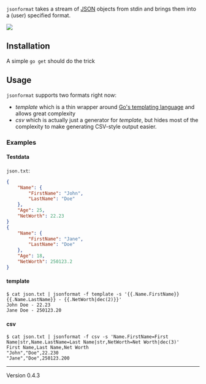 `jsonformat` takes a stream of [JSON](http://www.json.org) objects from stdin and
brings them into a (user) specified format.

![](https://circleci.com/gh/voxelbrain/jsonformat.png?circle-token=6ddf086e7f4e93ee45579e7cd4fe242128c97cc8)

## Installation
A simple `go get` should do the trick

## Usage
`jsonformat` supports two formats right now:

* *template* which is a thin wrapper around [Go's templating language](http://golang.org/pkg/text/template/) and allows great complexity
* *csv* which is actually just a generator for *template*, but hides most of the complexity to make generating CSV-style output easier.

### Examples
#### Testdata
`json.txt`:

```json
{
	"Name": {
		"FirstName": "John",
		"LastName": "Doe"
	},
	"Age": 25,
	"NetWorth": 22.23
}
{
	"Name": {
		"FirstName": "Jane",
		"LastName": "Doe"
	},
	"Age": 18,
	"NetWorth": 250123.2
}
```

#### template

    $ cat json.txt | jsonformat -f template -s '{{.Name.FirstName}} {{.Name.LastName}} - {{.NetWorth|dec(2)}}'
    John Doe - 22.23
    Jane Doe - 250123.20

#### csv

    $ cat json.txt | jsonformat -f csv -s 'Name.FirstName=First Name|str,Name.LastName=Last Name|str,NetWorth=Net Worth|dec(3)'
    First Name,Last Name,Net Worth
    "John","Doe",22.230
    "Jane","Doe",250123.200

---
Version 0.4.3
